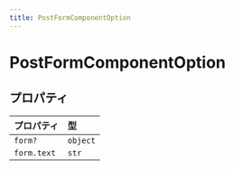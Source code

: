 ```yaml
---
title: PostFormComponentOption
---
```


# PostFormComponentOption

## プロパティ

| プロパティ | 型 |
| :------ | :------ |
| `form?` | `object` |
| `form.text` | `str` |
